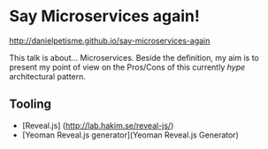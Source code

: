# Say Microservices again!

http://danielpetisme.github.io/say-microservices-again

This talk is about... Microservices. Beside the definition, my aim is to present my point of view on the Pros/Cons of this currently *hype* architectural pattern.

## Tooling
 * [Reveal.js] (http://lab.hakim.se/reveal-js/)
 * [Yeoman Reveal.js generator](Yeoman Reveal.js Generator)
